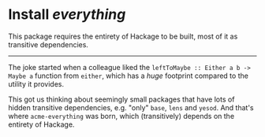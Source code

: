 Install *everything*
====================

This package requires the entirety of Hackage to be built, most of it as
transitive dependencies.

-------------------------------------------------------------------------------

The joke started when a colleague liked the `leftToMaybe :: Either a b -> Maybe a`
function from `either`, which has a *huge* footprint compared to the utility it
provides.

This got us thinking about seemingly small packages that have lots of hidden
transitive dependencies, e.g. "only" `base`, `lens` and `yesod`. And that's
where `acme-everything` was born, which (transitively) depends on the entirety
of Hackage.
